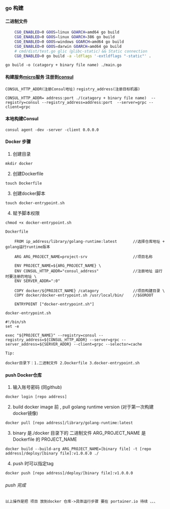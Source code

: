 ### go 构建 

#### 二进制文件


```bash
    CGO_ENABLED=0 GOOS=linux GOARCH=amd64 go build
    CGO_ENABLED=0 GOOS=linux GOARCH=386 go build
    CGO_ENABLED=0 GOOS=windows GOARCH=amd64 go build
    CGO_ENABLED=0 GOOS=darwin GOARCH=amd64 go build
    # cmd/dist/test.go glic（glibc-static）&& Static connection
    CGO_ENABLED=0 go build -a -ldflags '-extldflags "-static"' .
```

```
go build -o (catagory + binary file name) ./main.go

```

#### 构建服务[micro](https://github.com/micro/micro)服务 注册到[consul](https://github.com/hashicorp/consul)

`CONSUL_HTTP_ADDR(注册Consul地址)`
`registry_address(注册目标机器)`

```
CONSUL_HTTP_ADDR= address:port ./(catagory + binary file name)  --registry=consul --registry_address=address:port  --server=grpc --client=grpc

```

#### 本地构建Consul

```
consul agent -dev -server -client 0.0.0.0

```

#### Docker 步骤
1. 创建目录

```
mkdir docker
```

2. 创建Dockerfile 

```
touch Dockerfile
```
3. 创建docker脚本

```
touch docker-entrypoint.sh
```
4. 赋予脚本权限

```
chmod +x docker-entrypoint.sh
```

`Dockerfile`

```
    FROM ip_address/library/golang-runtime:latest       //选择仓库地址 + golang运行runtime版本  

    ARG ARG_PROJECT_NAME=project-srv                    //项目名称 

    ENV PROJECT_NAME=${ARG_PROJECT_NAME} \
    ENV CONSUL_HTTP_ADDR="consul_address"               //注册地址 运行时要注册的地址 \
    ENV SERVER_ADDR=":0" 
    
    COPY docker/${PROJECT_NAME} /catagory               //项目构建目录 \
    COPY docker/docker-entrypoint.sh /usr/local/bin/    //$GOROOT

    ENTRYPOINT ["docker-entrypoint.sh"]

```


`docker-entrypoint.sh`                    

```
#!/bin/sh
set -e

exec "${PROJECT_NAME}" --registry=consul --registry_address=${CONSUL_HTTP_ADDR} --server=grpc --server_address=${SERVER_ADDR} --client=grpc --selector=cache
```
`Tip:`

```docker目录下：1.二进制文件 2.Dockerfile 3.docker-entrypoint.sh```


#### push Docker仓库
1. 输入账号密码 (同github) 

 ```
 docker login [repo address]
 ```                           

2. build docker image 前 , pull golang runtime version (对于第一次构建docker镜像) 

```
docker pull [repo address]/library/golang-runtime:latest
``` 

3. binary 是./docker 目录下的 二进制文件 ARG_PROJECT_NAME 是 Dockerfile 的 PROJECT_NAME 

```
docker build --build-arg ARG_PROJECT_NAME=[binary file] -t [repo address]/deploy/[binary file]:v1.0.0.0 ./
```  

4. push 时可以指定tag 

```
docker push [repo address]/deploy/[binary file]:v1.0.0.0
``` 

###### push 完成

`以上操作是把 项目 放到docker 仓库->具体运行步骤 要在 portainer.io 待续 、、、`
